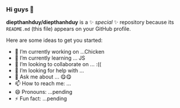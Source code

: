 ### Hi guys 👋


**diepthanhduy/diepthanhduy** is a ✨ _special_ ✨ repository because its `README.md` (this file) appears on your GitHub profile.

Here are some ideas to get you started:

- 🔭 I’m currently working on ...Chicken
- 🌱 I’m currently learning ... JS
- 👯 I’m looking to collaborate on ... :((
- 🤔 I’m looking for help with ... 
- 💬 Ask me about ... 😋😋
- 📫 How to reach me: ...
- 😄 Pronouns: ...pending
- ⚡ Fun fact: ...pending
